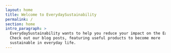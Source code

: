 ```yaml
---
layout: home
title: Welcome to EverydaySustainability
permalink: /
section: home
intro_paragraph: >
  EverydaySustainability wants to help you reduce your impact on the Earth!
  Check out our blog posts, featuring useful products to become more
  sustainable in everyday life.
---
```

